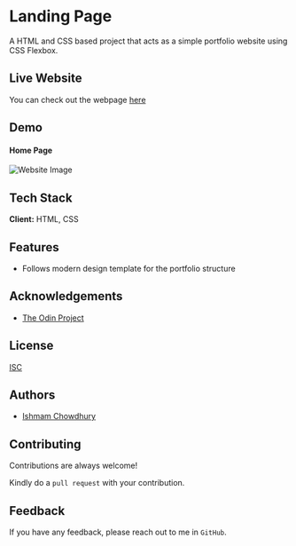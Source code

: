 # Landing Page

A HTML and CSS based project that acts as a simple portfolio website using CSS Flexbox.

## Live Website

You can check out the webpage [here](https://ishmam156.github.io/landingPage)

## Demo

#### Home Page

![Website Image](https://i.imgur.com/ZkPeTe4.png)

## Tech Stack

**Client:** HTML, CSS

## Features

- Follows modern design template for the portfolio structure

## Acknowledgements

- [The Odin Project](https://www.theodinproject.com/)

## License

[ISC](https://opensource.org/licenses/ISC)

## Authors

- [Ishmam Chowdhury](https://github.com/Ishmam156)

## Contributing

Contributions are always welcome!

Kindly do a `pull request` with your contribution.

## Feedback

If you have any feedback, please reach out to me in `GitHub`.
